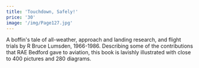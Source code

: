 ```yaml
---
title: 'Touchdown, Safely!'
price: '30'
image: '/img/Page127.jpg'
---
```

A boffin's tale of all-weather, approach and landing research, and flight trials by R Bruce Lumsden, 1966-1986. Describing some of the contributions that RAE Bedford gave to aviation, this book is lavishly illustrated with close to 400 pictures and 280 diagrams.